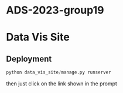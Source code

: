 # ADS-2023-group19

# Data Vis Site

## Deployment

```python
python data_vis_site/manage.py runserver
```

then just click on the link shown in the prompt
